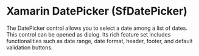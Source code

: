 # Xamarin DatePicker (SfDatePicker)

The DatePicker control allows you to select a date among a list of dates. This control can be opened as dialog. Its rich feature set includes functionalities such as date range, date format, header, footer, and default validation buttons.
